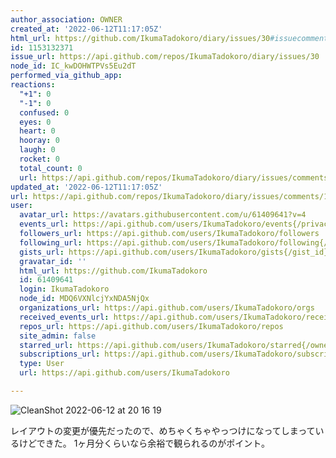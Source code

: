 ```yaml
---
author_association: OWNER
created_at: '2022-06-12T11:17:05Z'
html_url: https://github.com/IkumaTadokoro/diary/issues/30#issuecomment-1153132371
id: 1153132371
issue_url: https://api.github.com/repos/IkumaTadokoro/diary/issues/30
node_id: IC_kwDOHWTPVs5Eu2dT
performed_via_github_app: 
reactions:
  "+1": 0
  "-1": 0
  confused: 0
  eyes: 0
  heart: 0
  hooray: 0
  laugh: 0
  rocket: 0
  total_count: 0
  url: https://api.github.com/repos/IkumaTadokoro/diary/issues/comments/1153132371/reactions
updated_at: '2022-06-12T11:17:05Z'
url: https://api.github.com/repos/IkumaTadokoro/diary/issues/comments/1153132371
user:
  avatar_url: https://avatars.githubusercontent.com/u/61409641?v=4
  events_url: https://api.github.com/users/IkumaTadokoro/events{/privacy}
  followers_url: https://api.github.com/users/IkumaTadokoro/followers
  following_url: https://api.github.com/users/IkumaTadokoro/following{/other_user}
  gists_url: https://api.github.com/users/IkumaTadokoro/gists{/gist_id}
  gravatar_id: ''
  html_url: https://github.com/IkumaTadokoro
  id: 61409641
  login: IkumaTadokoro
  node_id: MDQ6VXNlcjYxNDA5NjQx
  organizations_url: https://api.github.com/users/IkumaTadokoro/orgs
  received_events_url: https://api.github.com/users/IkumaTadokoro/received_events
  repos_url: https://api.github.com/users/IkumaTadokoro/repos
  site_admin: false
  starred_url: https://api.github.com/users/IkumaTadokoro/starred{/owner}{/repo}
  subscriptions_url: https://api.github.com/users/IkumaTadokoro/subscriptions
  type: User
  url: https://api.github.com/users/IkumaTadokoro

---
```

![CleanShot 2022-06-12 at 20 16 19](https://user-images.githubusercontent.com/61409641/173230447-2d2e2bdf-d03b-4377-9d96-db7641e8707b.png)

レイアウトの変更が優先だったので、めちゃくちゃやっつけになってしまっているけどできた。
1ヶ月分くらいなら余裕で観られるのがポイント。